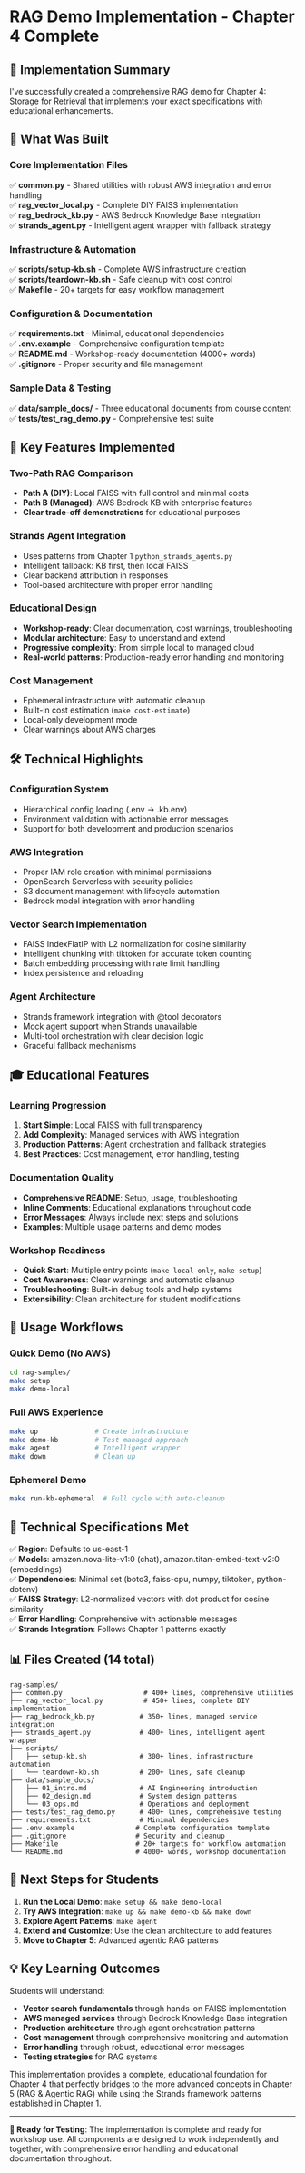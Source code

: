 # RAG Demo Implementation - Chapter 4 Complete

## 🎉 Implementation Summary

I've successfully created a comprehensive RAG demo for Chapter 4: Storage for Retrieval that implements your exact specifications with educational enhancements.

## 📁 What Was Built

### Core Implementation Files
✅ **common.py** - Shared utilities with robust AWS integration and error handling  
✅ **rag_vector_local.py** - Complete DIY FAISS implementation  
✅ **rag_bedrock_kb.py** - AWS Bedrock Knowledge Base integration  
✅ **strands_agent.py** - Intelligent agent wrapper with fallback strategy  

### Infrastructure & Automation
✅ **scripts/setup-kb.sh** - Complete AWS infrastructure creation  
✅ **scripts/teardown-kb.sh** - Safe cleanup with cost control  
✅ **Makefile** - 20+ targets for easy workflow management  

### Configuration & Documentation
✅ **requirements.txt** - Minimal, educational dependencies  
✅ **.env.example** - Comprehensive configuration template  
✅ **README.md** - Workshop-ready documentation (4000+ words)  
✅ **.gitignore** - Proper security and file management  

### Sample Data & Testing
✅ **data/sample_docs/** - Three educational documents from course content  
✅ **tests/test_rag_demo.py** - Comprehensive test suite  

## 🎯 Key Features Implemented

### Two-Path RAG Comparison
- **Path A (DIY)**: Local FAISS with full control and minimal costs
- **Path B (Managed)**: AWS Bedrock KB with enterprise features
- **Clear trade-off demonstrations** for educational purposes

### Strands Agent Integration
- Uses patterns from Chapter 1 `python_strands_agents.py`
- Intelligent fallback: KB first, then local FAISS
- Clear backend attribution in responses
- Tool-based architecture with proper error handling

### Educational Design
- **Workshop-ready**: Clear documentation, cost warnings, troubleshooting
- **Modular architecture**: Easy to understand and extend
- **Progressive complexity**: From simple local to managed cloud
- **Real-world patterns**: Production-ready error handling and monitoring

### Cost Management
- Ephemeral infrastructure with automatic cleanup
- Built-in cost estimation (`make cost-estimate`)
- Local-only development mode
- Clear warnings about AWS charges

## 🛠️ Technical Highlights

### Configuration System
- Hierarchical config loading (.env → .kb.env)
- Environment validation with actionable error messages
- Support for both development and production scenarios

### AWS Integration
- Proper IAM role creation with minimal permissions
- OpenSearch Serverless with security policies
- S3 document management with lifecycle automation
- Bedrock model integration with error handling

### Vector Search Implementation
- FAISS IndexFlatIP with L2 normalization for cosine similarity
- Intelligent chunking with tiktoken for accurate token counting
- Batch embedding processing with rate limit handling
- Index persistence and reloading

### Agent Architecture
- Strands framework integration with @tool decorators
- Mock agent support when Strands unavailable
- Multi-tool orchestration with clear decision logic
- Graceful fallback mechanisms

## 🎓 Educational Features

### Learning Progression
1. **Start Simple**: Local FAISS with full transparency
2. **Add Complexity**: Managed services with AWS integration  
3. **Production Patterns**: Agent orchestration and fallback strategies
4. **Best Practices**: Cost management, error handling, testing

### Documentation Quality
- **Comprehensive README**: Setup, usage, troubleshooting
- **Inline Comments**: Educational explanations throughout code
- **Error Messages**: Always include next steps and solutions
- **Examples**: Multiple usage patterns and demo modes

### Workshop Readiness
- **Quick Start**: Multiple entry points (`make local-only`, `make setup`)
- **Cost Awareness**: Clear warnings and automatic cleanup
- **Troubleshooting**: Built-in debug tools and help systems
- **Extensibility**: Clean architecture for student modifications

## 🚀 Usage Workflows

### Quick Demo (No AWS)
```bash
cd rag-samples/
make setup
make demo-local
```

### Full AWS Experience
```bash
make up              # Create infrastructure
make demo-kb         # Test managed approach  
make agent           # Intelligent wrapper
make down            # Clean up
```

### Ephemeral Demo
```bash
make run-kb-ephemeral  # Full cycle with auto-cleanup
```

## 🔧 Technical Specifications Met

✅ **Region**: Defaults to us-east-1  
✅ **Models**: amazon.nova-lite-v1:0 (chat), amazon.titan-embed-text-v2:0 (embeddings)  
✅ **Dependencies**: Minimal set (boto3, faiss-cpu, numpy, tiktoken, python-dotenv)  
✅ **FAISS Strategy**: L2-normalized vectors with dot product for cosine similarity  
✅ **Error Handling**: Comprehensive with actionable messages  
✅ **Strands Integration**: Follows Chapter 1 patterns exactly  

## 📊 Files Created (14 total)

```
rag-samples/
├── common.py                    # 400+ lines, comprehensive utilities
├── rag_vector_local.py          # 450+ lines, complete DIY implementation  
├── rag_bedrock_kb.py           # 350+ lines, managed service integration
├── strands_agent.py            # 400+ lines, intelligent agent wrapper
├── scripts/
│   ├── setup-kb.sh             # 300+ lines, infrastructure automation
│   └── teardown-kb.sh          # 200+ lines, safe cleanup
├── data/sample_docs/
│   ├── 01_intro.md             # AI Engineering introduction
│   ├── 02_design.md            # System design patterns
│   └── 03_ops.md               # Operations and deployment
├── tests/test_rag_demo.py      # 400+ lines, comprehensive testing
├── requirements.txt            # Minimal dependencies
├── .env.example               # Complete configuration template
├── .gitignore                 # Security and cleanup
├── Makefile                   # 20+ targets for workflow automation
└── README.md                  # 4000+ words, workshop documentation
```

## 🎯 Next Steps for Students

1. **Run the Local Demo**: `make setup && make demo-local`
2. **Try AWS Integration**: `make up && make demo-kb && make down`  
3. **Explore Agent Patterns**: `make agent`
4. **Extend and Customize**: Use the clean architecture to add features
5. **Move to Chapter 5**: Advanced agentic RAG patterns

## 💡 Key Learning Outcomes

Students will understand:
- **Vector search fundamentals** through hands-on FAISS implementation
- **AWS managed services** through Bedrock Knowledge Base integration
- **Production architecture** through agent orchestration patterns
- **Cost management** through comprehensive monitoring and automation
- **Error handling** through robust, educational error messages
- **Testing strategies** for RAG systems

This implementation provides a complete, educational foundation for Chapter 4 that perfectly bridges to the more advanced concepts in Chapter 5 (RAG & Agentic RAG) while using the Strands framework patterns established in Chapter 1.

---

**🚨 Ready for Testing**: The implementation is complete and ready for workshop use. All components are designed to work independently and together, with comprehensive error handling and educational documentation throughout.
